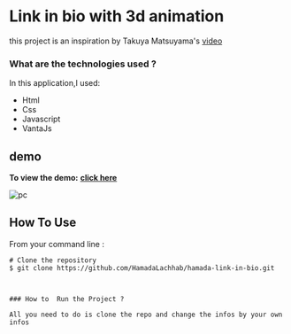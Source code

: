 # Link in bio with 3d animation 
this project is an inspiration by Takuya Matsuyama's [video](https://www.youtube.com/watch?v=u71pHOyvBp0&t=2s)

### What are the technologies  used ?

In this application,I used:
* Html
* Css
* Javascript
* VantaJs

## demo

**To view the demo:** [**click here**](https://hamadalachhab.github.io/hamada-link-in-bio/)

![pc](./demo/link-in-bio.gif)

## How To Use

From your command line :

```
# Clone the repository
$ git clone https://github.com/HamadaLachhab/hamada-link-in-bio.git



### How to  Run the Project ?

All you need to do is clone the repo and change the infos by your own infos


